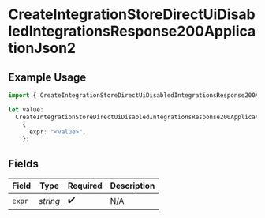 # CreateIntegrationStoreDirectUiDisabledIntegrationsResponse200ApplicationJson2

## Example Usage

```typescript
import { CreateIntegrationStoreDirectUiDisabledIntegrationsResponse200ApplicationJson2 } from "@vercel/sdk/models/createintegrationstoredirectop.js";

let value:
  CreateIntegrationStoreDirectUiDisabledIntegrationsResponse200ApplicationJson2 =
    {
      expr: "<value>",
    };
```

## Fields

| Field              | Type               | Required           | Description        |
| ------------------ | ------------------ | ------------------ | ------------------ |
| `expr`             | *string*           | :heavy_check_mark: | N/A                |
